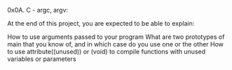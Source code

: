 0x0A. C - argc, argv:

At the end of this project, you are expected to be able to explain:

How to use arguments passed to your program What are two prototypes of main that you know of, and in which case do you use one or the other How to use attribute((unused)) or (void) to compile functions with unused variables or parameters
